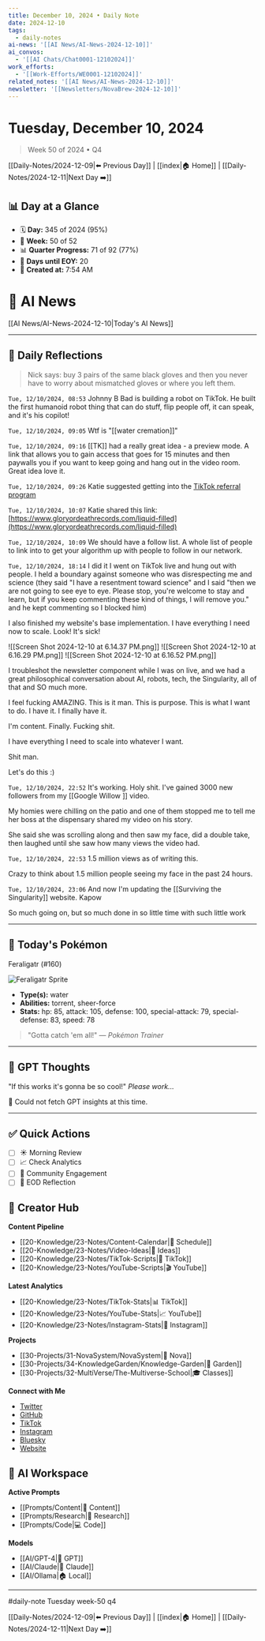```yaml
---
title: December 10, 2024 • Daily Note
date: 2024-12-10
tags:
  - daily-notes
ai-news: '[[AI News/AI-News-2024-12-10]]'
ai_convos:
  - '[[AI Chats/Chat0001-12102024]]'
work_efforts:
  - '[[Work-Efforts/WE0001-12102024]]'
related_notes: '[[AI News/AI-News-2024-12-10]]'
newsletter: '[[Newsletters/NovaBrew-2024-12-10]]'
---
```

# Tuesday, December 10, 2024
> Week 50 of 2024 • Q4

[[Daily-Notes/2024-12-09|⬅️ Previous Day]] | [[index|🏠 Home]] | [[Daily-Notes/2024-12-11|Next Day ➡️]]

## 📊 Day at a Glance
- 🗓️ **Day:** 345 of 2024 (95%)
- 📅 **Week:** 50 of 52
- 📊 **Quarter Progress:** 71 of 92 (77%)
- 🎯 **Days until EOY:** 20
- 🔄 **Created at:** 7:54 AM


# 📰 AI News
[[AI News/AI-News-2024-12-10|Today's AI News]]

---

## 📝 Daily Reflections

>Nick says: buy 3 pairs of the same black gloves and then you never have to worry about mismatched gloves or where you left them.

`Tue, 12/10/2024, 08:53`
Johnny B Bad is building a robot on TikTok. He built the first humanoid robot thing that can do stuff, flip people off, it can speak, and it's his copilot!

`Tue, 12/10/2024, 09:05`
Wtf is "[[water cremation]]"

`Tue, 12/10/2024, 09:16`
[[TK]] had a really great idea - a preview mode. A link that allows you to gain access that goes for 15 minutes and then paywalls you if you want to keep going and hang out in the video room.
Great idea love it.

`Tue, 12/10/2024, 09:26`
Katie suggested getting into the [TikTok referral program]( [https://www.tiktok.com/ug/incentive/share/tts_coupon_referral?__status_bar=true&hide_nav_bar=1&should_full_screen=1&sharer_biz=ug_paid_acquisition&_pia_=1&aid=1233&region=us&share_time=1733845682685&_d=eeej0acjb50i5e&sharer_os=ios&u_code=NzA0MjEwOTIyOTQ5ODUzMjg3MA%3D%3D&et_campaign=tt_referral&et_gameplay=tts_coupon_referral&og_image=https://p16-ug-incentive-va.tiktokcdn.com/tos-maliva-i-68e3t9dfc1-us/1f062f50508a4d319d6b1d73c1305f62.png~tplv-68e3t9dfc1-image.image&utm_campaign=client_share&utm_source=copy&share_app_id=1233](https://www.tiktok.com/ug/incentive/share/tts_coupon_referral?__status_bar=true&hide_nav_bar=1&should_full_screen=1&sharer_biz=ug_paid_acquisition&_pia_=1&aid=1233&region=us&share_time=1733845682685&_d=eeej0acjb50i5e&sharer_os=ios&u_code=NzA0MjEwOTIyOTQ5ODUzMjg3MA%3D%3D&et_campaign=tt_referral&et_gameplay=tts_coupon_referral&og_image=https://p16-ug-incentive-va.tiktokcdn.com/tos-maliva-i-68e3t9dfc1-us/1f062f50508a4d319d6b1d73c1305f62.png~tplv-68e3t9dfc1-image.image&utm_campaign=client_share&utm_source=copy&share_app_id=1233))

`Tue, 12/10/2024, 10:07`
Katie shared this link:[https://www.gloryordeathrecords.com/liquid-filled](https://www.gloryordeathrecords.com/liquid-filled)

`Tue, 12/10/2024, 10:09`
We should have a follow list. A whole list of people to link into to get your algorithm up with people to follow in our network.

`Tue, 12/10/2024, 18:14`
I did it
I went on TikTok live and hung out with people. I held a boundary against someone who was disrespecting me and science (they said "I have a resentment toward science" and I said "then we are not going to see eye to eye. Please stop, you're welcome to stay and learn, but if you keep commenting these kind of things, I will remove you." and he kept commenting so I blocked him)

I also finished my website's base implementation. I have everything I need now to scale. Look! It's sick!


![[Screen Shot 2024-12-10 at 6.14.37 PM.png]]
![[Screen Shot 2024-12-10 at 6.16.29 PM.png]]
![[Screen Shot 2024-12-10 at 6.16.52 PM.png]]

I troubleshot the newsletter component while I was on live, and we had a great philosophical conversation about AI, robots, tech, the Singularity, all of that and SO much more.

I feel fucking AMAZING. This is it man. This is purpose. This is what I want to do. I have it. I finally have it.

I'm content. Finally. Fucking shit.

I have everything I need to scale into whatever I want. 

Shit man.

Let's do this :)


`Tue, 12/10/2024, 22:52`
It's working. Holy shit. I've gained 3000 new followers from my [[Google Willow ]] video.

My homies were chilling on the patio and one of them stopped me to tell me her boss at the dispensary shared my video on his story. 

She said she was scrolling along and then saw my face, did a double take, then laughed until she saw how many views the video had.

`Tue, 12/10/2024, 22:53`
1.5 million views as of writing this.

Crazy to think about 1.5 million people seeing my face in the past 24 hours.


`Tue, 12/10/2024, 23:06`
And now I'm updating the [[Surviving the Singularity]] website. Kapow

So much going on, but so much done in so little time with such little work





---

## 🐾 Today's Pokémon

Feraligatr (#160)

![Feraligatr Sprite](https://raw.githubusercontent.com/PokeAPI/sprites/master/sprites/pokemon/160.png)

- **Type(s):** water
- **Abilities:** torrent, sheer-force
- **Stats:** hp: 85, attack: 105, defense: 100, special-attack: 79, special-defense: 83, speed: 78

> "Gotta catch 'em all!" — *Pokémon Trainer*
    

---

## 🤖 GPT Thoughts

"If this works it's gonna be so cool!"
*Please work...*

🤖 Could not fetch GPT insights at this time.


---

## ✅ Quick Actions
- [ ] ☀️ Morning Review
- [ ] 📈 Check Analytics
- [ ] 🤝 Community Engagement
- [ ] 🌙 EOD Reflection

## 📱 Creator Hub
**Content Pipeline**
- [[20-Knowledge/23-Notes/Content-Calendar|📅 Schedule]]
- [[20-Knowledge/23-Notes/Video-Ideas|🎥 Ideas]]
- [[20-Knowledge/23-Notes/TikTok-Scripts|📝 TikTok]]
- [[20-Knowledge/23-Notes/YouTube-Scripts|🎬 YouTube]]

**Latest Analytics**
- [[20-Knowledge/23-Notes/TikTok-Stats|📊 TikTok]]
- [[20-Knowledge/23-Notes/YouTube-Stats|📈 YouTube]]
- [[20-Knowledge/23-Notes/Instagram-Stats|📸 Instagram]]

**Projects**
- [[30-Projects/31-NovaSystem/NovaSystem|🤖 Nova]]
- [[30-Projects/34-KnowledgeGarden/Knowledge-Garden|🌳 Garden]]
- [[30-Projects/32-MultiVerse/The-Multiverse-School|🎓 Classes]]

**Connect with Me**
- [Twitter](https://twitter.com/thecoffeejesus)
- [GitHub](https://github.com/ctavolazzi)
- [TikTok](https://tiktok.com/@thecoffeejesus)
- [Instagram](https://instagram.com/thecoffeejesus)
- [Bluesky](https://bsky.app/profile/thecoffeejesus.bsky.social)
- [Website](https://thecoffeejesus.com)

## 🤖 AI Workspace
**Active Prompts**
- [[Prompts/Content|📝 Content]]
- [[Prompts/Research|🔬 Research]]
- [[Prompts/Code|💻 Code]]

**Models**
- [[AI/GPT-4|💬 GPT]]
- [[AI/Claude|🧠 Claude]]
- [[AI/Ollama|🏠 Local]]

---

#daily-note  Tuesday week-50 q4

[[Daily-Notes/2024-12-09|⬅️ Previous Day]] | [[index|🏠 Home]] | [[Daily-Notes/2024-12-11|Next Day ➡️]]
